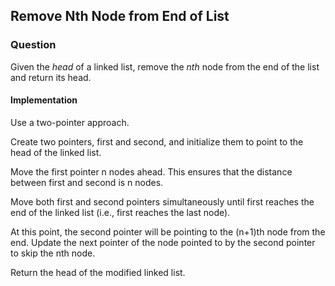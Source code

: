 ## Remove Nth Node from End of List

### Question

Given the *head* of a linked list, remove the *nth* node from the end of the list and return its head.

#### Implementation

Use a two-pointer approach.

Create two pointers, first and second, and initialize them to point to the head of the linked list.

Move the first pointer n nodes ahead. This ensures that the distance between first and second is n nodes.

Move both first and second pointers simultaneously until first reaches the end of the linked list (i.e., first reaches the last node).

At this point, the second pointer will be pointing to the (n+1)th node from the end. Update the next pointer of the node pointed to by the second pointer to skip the nth node.

Return the head of the modified linked list.